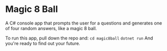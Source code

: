# Magic 8 Ball

A C# console app that prompts the user for a questions and generates one of four random answers, like a magic 8 ball.

To run this app, pull down the repo and:
`cd magic8ball`
`dotnet run`
And you're ready to find out your future.